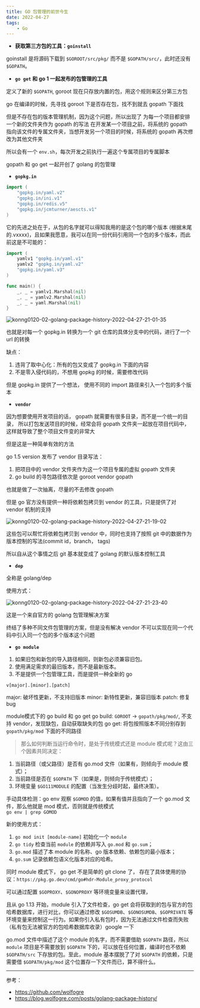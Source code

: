 ```yaml
---
title: GO 包管理的前世今生
date: 2022-04-27
tags:
    - Go
---
```


- **获取第三方包的工具：`goinstall`**

goinstall 是将源码下载到 `$GOROOT/src/pkg/` 而不是 `$GOPATH/src/`，此时还没有 `$GOPATH`。

- **`go get` 和 go 1 一起发布的包管理的工具**

定义了新的 `$GOPATH`, goroot 现在只存放内置的包，用这个规则来区分第三方包 

go 在编译的时候，先寻找 goroot 下是否存在包，找不到就去 gopath 下面找 

但是不存在包的版本管理机制，因为这个问题，所以出现了 为每一个项目都安排一个新的文件夹作为 gopath 的写法
在开发某一个项目之前，将系统的 gopath 指向该文件的专属文件夹，当想开发另一个项目的时候，将系统的 gopath 再次修改为其他文件夹

所以会有一个 `env.sh`，每次开发之前执行一遍这个专属项目的专属脚本

gopath 和 go get 一起开创了 golang 的包管理

- **`gopkg.in`**


``` go
import (
	"gopkg.in/yaml.v2​"
	"gopkg.in/ini.v1​"
	"gopkg.in/redis.v5​"
	"gopkg.in/jcmturner/aescts.v1​"
)
```

它的先进之处在于，从包的名字就可以得知我用的是这个包的哪个版本 (根据末尾的.vxxxx)，且如果我愿意，我可以在同一份代码引用同一个包的多个版本，而此前这是不可能的：


``` go
import (
	yamlv1 "gopkg.in/yaml.v1​"
	yamlv2 "gopkg.in/yaml.v2​"
	"gopkg.in/yaml.v3​"
)

func main() {
	_, _ = yamlv1.Marshal(nil)
	_, _ = yamlv2.Marshal(nil)
	_, _ = yaml.Marshal(nil)
}
```

![konng0120-02-golang-package-history-2022-04-27-21-01-35](https://raw.githubusercontent.com/psychonaut1f/a/main/img/konng0120-02-golang-package-history-2022-04-27-21-01-35.png)

也就是对每一个 gopkg.in 转换为一个 git 仓库的具体分支中的代码，进行了一个 url 的转换  

缺点：
1. 违背了取中心化：所有的包又变成了 gopkg.in 下面的内容
2. 不是零入侵代码的，不想用 gopkg 的时候，需要修改代码 

但是 gopkg.in 提供了一个想法， 使用不同的 import 路径来引入一个包的多个版本 

- **`vendor`**

因为想要使用开发项目的话， gopath 就需要有很多目录，而不是一个统一的目录， 所以打包发送项目的时候，经常会将 gopath 文件夹一起放在项目代码中，这样就导致了整个项目文件变的非常大

但是这是一种简单有效的方法 

go 1.5 version 发布了 vendor 目录写法：

1. 把项目中的 vendor 文件夹作为这一个项目专属的虚拟 gopath 文件夹 
2. go build 的寻包路径依次是 goroot vendor gopath 

也就是做了一次抽离，尽量的不去修改 gopath 

但是 go 官方没有提供一种将依赖包拷贝到 vendor 的工具，只是提供了对 vendor 机制的支持 

![konng0120-02-golang-package-history-2022-04-27-21-19-02](https://raw.githubusercontent.com/psychonaut1f/a/main/img/konng0120-02-golang-package-history-2022-04-27-21-19-02.png)

这些包可以帮忙将依赖包拷贝到 vendor 中，同时也支持了按照 git 中的数据作为版本控制的写法(commit id，branch， tags) 

所以自从这个事情之后 git 基本就变成了 golang 的默认版本控制工具  

- **`dep`**

全称是 golang/dep 

使用方式：

![konng0120-02-golang-package-history-2022-04-27-21-23-40](https://raw.githubusercontent.com/psychonaut1f/a/main/img/konng0120-02-golang-package-history-2022-04-27-21-23-40.png)

这是一个来自官方的 golang 包管理解决方案

终结了多种不同文件包管理的方案，但是没有解决 vendor 不可以实现在同一个代码中引入同一个包的多个版本这个问题 

- **`go module`**

1. 如果旧包和新包的导入路径相同，则新包必须兼容旧包。
2. 使用满足需求的最旧版本，而不是最新版本。
3. 不是提供一个包管理工具，而是提供一种全新的 go 


`v[major].[minor].[patch]`

major: 破坏性更新，不支持旧版本
minor: 新特性更新，兼容旧版本
patch: 修复 bug 

module模式下的 go build 和 go get 
go build: `GOROOT` $\to$ `gopath/pkg/mod/`, 不支持 vendor，发现缺包，自动获取缺失的包
go get: 将包按照版本不同分别存到 `gopath/pkg/mod` 下面的不同路径


> 那么如何判断当运行命令时，是处于传统模式还是 module 模式呢？这由三个因素共同决定：

1. 当前路径（或父路径）是否有 go.mod 文件（如果有，则倾向于 module 模式）；
2. 当前路径是否在 `$GOPATH` 下（如果是，则倾向于传统模式）；
3. 环境变量 `$GO111MODULE` 的配置（当发生分歧时起，最终决策）。

手动具体检测：go env 观察 `$GOMOD` 的值，如果有值并且指向了一个 go.mod 文件，那么他就是 mod 模式，否则就是传统模式  
`go env | grep GOMOD`

新的使用方式：

1. `go mod init [module-name]` 初始化一个 `module`
2. `go tidy` 检查当前 `module` 的依赖并写入 `go.mod` 和 `go.sum`；
3. `go.mod` 描述了本 module 的名称、go 版本依赖、依赖包的最小版本；
4. `​go.sum` 记录依赖包语义化版本对应的哈希。

同时 module 模式下， go get 不是简单的 git clone 了， 存在了具体使用的协议：`https://pkg.go.dev/cmd/go#hdr-Module_proxy_protocol`

可以通过配置 `$GOPROXY`、`$GONOPROXY` 等环境变量来设置代理，

且从 go 1.13 开始，module 引入了文件检查，go get 会将获取到的包与官方的包哈希数据库，进行对比，你可以通过修改 `$GOSUMDB`、`$GONOSUMDB`、`$GOPRIVATE` 等环境变量来控制这一行为。如果你引入私有包时，因为无法通过文件检查而失败（私有包无法被官方的包哈希数据库收录）google 一下

go.mod 文件中描述了这个 module 的名字，而不需要借助 `$GOPATH` 路径，所以 `module` 项目是不需要放到 `$GOPATH` 下的，可以放在任何位置，编译时也不依赖 `$GOPATH/src` 下存放的包。至此，module 基本摆脱了了对 `$GOPATH` 的依赖，只是需要借 `$GOPATH/pkg/mod` 这个位置存一下文件而已，算不得什么。


---

参考：
- https://github.com/wolfogre
- https://blog.wolfogre.com/posts/golang-package-history/
